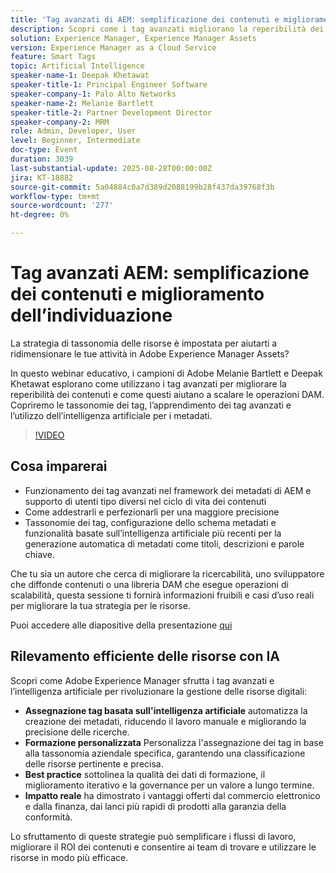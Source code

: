 ```yaml
---
title: 'Tag avanzati di AEM: semplificazione dei contenuti e miglioramento dell’individuazione'
description: Scopri come i tag avanzati migliorano la reperibilità dei contenuti, i metadati e la scalabilità DAM con strategie di tag basate sull’intelligenza artificiale in questo webinar AEM.
solution: Experience Manager, Experience Manager Assets
version: Experience Manager as a Cloud Service
feature: Smart Tags
topic: Artificial Intelligence
speaker-name-1: Deepak Khetawat
speaker-title-1: Principal Engineer Software
speaker-company-1: Palo Alto Networks
speaker-name-2: Melanie Bartlett
speaker-title-2: Partner Development Director
speaker-company-2: MRM
role: Admin, Developer, User
level: Beginner, Intermediate
doc-type: Event
duration: 3039
last-substantial-update: 2025-08-28T00:00:00Z
jira: KT-18882
source-git-commit: 5a04884c0a7d389d2088199b28f437da39768f3b
workflow-type: tm+mt
source-wordcount: '277'
ht-degree: 0%

---
```



# Tag avanzati AEM: semplificazione dei contenuti e miglioramento dell’individuazione

La strategia di tassonomia delle risorse è impostata per aiutarti a ridimensionare le tue attività in Adobe Experience Manager Assets?

In questo webinar educativo, i campioni di Adobe Melanie Bartlett e Deepak Khetawat esplorano come utilizzano i tag avanzati per migliorare la reperibilità dei contenuti e come questi aiutano a scalare le operazioni DAM. Copriremo le tassonomie dei tag, l’apprendimento dei tag avanzati e l’utilizzo dell’intelligenza artificiale per i metadati.

>[!VIDEO](https://video.tv.adobe.com/v/3471511/?learn=on&enablevpops)

## Cosa imparerai

* Funzionamento dei tag avanzati nel framework dei metadati di AEM e supporto di utenti tipo diversi nel ciclo di vita dei contenuti
* Come addestrarli e perfezionarli per una maggiore precisione
* Tassonomie dei tag, configurazione dello schema metadati e funzionalità basate sull’intelligenza artificiale più recenti per la generazione automatica di metadati come titoli, descrizioni e parole chiave.

Che tu sia un autore che cerca di migliorare la ricercabilità, uno sviluppatore che diffonde contenuti o una libreria DAM che esegue operazioni di scalabilità, questa sessione ti fornirà informazioni fruibili e casi d’uso reali per migliorare la tua strategia per le risorse.

Puoi accedere alle diapositive della presentazione [qui](../../assets/experience-manager/aug2025/2025-08-28-Adobe-Smart-Tags-Champions-webinar_FINALCOPY.pdf)

## Rilevamento efficiente delle risorse con IA

Scopri come Adobe Experience Manager sfrutta i tag avanzati e l’intelligenza artificiale per rivoluzionare la gestione delle risorse digitali:

* **Assegnazione tag basata sull&#39;intelligenza artificiale** automatizza la creazione dei metadati, riducendo il lavoro manuale e migliorando la precisione delle ricerche.
* **Formazione personalizzata** Personalizza l&#39;assegnazione dei tag in base alla tassonomia aziendale specifica, garantendo una classificazione delle risorse pertinente e precisa.
* **Best practice** sottolinea la qualità dei dati di formazione, il miglioramento iterativo e la governance per un valore a lungo termine.
* **Impatto reale** ha dimostrato i vantaggi offerti dal commercio elettronico e dalla finanza, dai lanci più rapidi di prodotti alla garanzia della conformità.

Lo sfruttamento di queste strategie può semplificare i flussi di lavoro, migliorare il ROI dei contenuti e consentire ai team di trovare e utilizzare le risorse in modo più efficace.